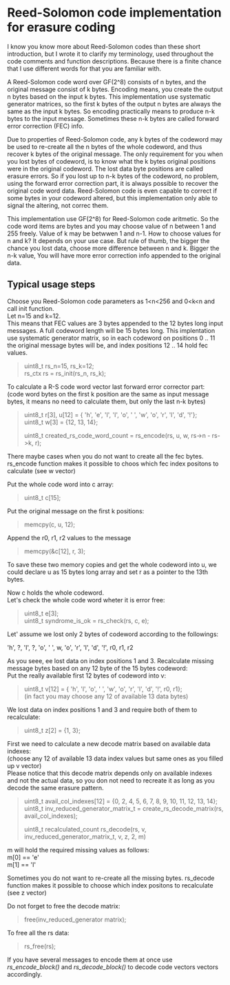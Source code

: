 # Reed-Solomon code implementation for erasure coding  
  
  
  I know you know more about Reed-Solomon codes than these short introduction,
  but I wrote it to clarify my terminology, used throughout the code comments
  and function descriptions. Because there is a finite chance that I use
  different words for that you are familiar with.  
   
  A Reed-Solomon code word over GF(2^8) consists of n bytes,
  and the original message consist of k bytes. Encoding means,
  you create the output n bytes based on the input k bytes.
  This implementation use systematic generator matrices, so the first k bytes
  of the output n bytes are always the same as the input k bytes.
  So encoding practically means to produce n-k bytes to the input message.
  Sometimes these n-k bytes are called forward error correction (FEC) info.  
   
  Due to properties of Reed-Solomon code, any k bytes of the codeword
  may be used to re-create all the n bytes of the whole codeword,
  and thus recover k bytes of the original message.
  The only requirement for you when you lost bytes of codeword,
  is to know what the k bytes original positions were
  in the original codeword. The lost data byte positions are called erasure errors.
  So if you lost up to n-k bytes of the codeword,
  no problem, using the forward error correction part, it is always possible
  to recover the original code word data.
  Reed-Solomon code is even capable to correct if some bytes in your codeword altered,
  but this implementation only able to signal the altering, not correc them.  
  
  This implementation use GF(2^8) for Reed-Solomon code aritmetic.
  So the code word items are bytes and you may choose value of n between 1 and 255 freely.
  Value of k may be betwwen 1 and n-1. How to choose values for n and k?
  It depends on your use case. But rule of thumb, the bigger the chance you lost
  data, choose more difference between n and k. Bigger the n-k value,
  You will have more error correction info appended to the original data.  
      
## Typical usage steps
   
  Choose you Reed-Solomon code parameters as 1<n<256 and 0<k<n and call init function.  
  Let n=15 and k=12.  
  This means that FEC values are 3 bytes appended to the 12 bytes long input messages.
  A full codeword length will be 15 bytes long. This implentation use systematic
  generator matrix, so in each codeword on positions 0 .. 11  
  the original message bytes will be, and index positions 12 .. 14 hold fec values.  
   
>    uint8_t rs_n=15, rs_k=12;  
>    rs_ctx rs = rs_init(rs_n, rs_k);  
   
  To calculate a R-S code word vector last forward error corrector part:  
  (code word bytes on the first k position are the same as input message bytes,
   it means no need to calculate them, but only the last n-k bytes)  
   
>    uint8_t r[3], u[12] = { 'h', 'e', 'l', 'l', 'o', ' ', 'w', 'o', 'r', 'l', 'd', '!'};  
>    uint8_t w[3] = {12, 13, 14};  
>    
>    uint8_t created_rs_code_word_count = rs_encode(rs, u, w, rs->n - rs->k, r);  
   
  There maybe cases when you do not want to create all the fec bytes. rs_encode function
  makes it possible to choos which fec index positons to calculate (see w vector)  
   
  Put the whole code word into c array:  
>    uint8_t c[15];  
   
  Put the original message on the first k positions:    
>    memcpy(c, u, 12);  
   
  Append the r0, r1, r2 values to the message  
>    memcpy(&c[12], r, 3);  

  To save these two memory copies and get the whole codeword into u, we could declare u as 15 bytes long array and set r as a pointer to the 13th bytes.  
  
  Now c holds the whole codeword.  
  Let's check the whole code word wheter it is error free:  
   
>    uint8_t e[3];  
>    uint8_t syndrome_is_ok = rs_check(rs, c, e);  
   
   
  Let' assume we lost only 2 bytes of codeword according to the followings:  
   
  'h', ?, 'l', ?, 'o', ' ', w, 'o', 'r', 'l', 'd', '!', r0, r1, r2  
    
  As you seee, ee lost data on index positions 1 and 3. Recalculate missing 
  message bytes based on any 12 byte of the 15 bytes codeword:  
  Put the really available first 12 bytes of codeword into v:    
>    uint8_t v[12] = { 'h', 'l', 'o', ' ', 'w', 'o', 'r', 'l', 'd', '!', r0, r1};  
  (in fact you may choose any 12 of available 13 data bytes)  
   
  We lost data on index positions 1 and 3 and require both of them to recalculate:  
>    uint8_t z[2] = {1, 3};  
 
  First we need to calculate a new decode matrix based on available data indexes:  
  (choose any 12 of available 13 data index values but same ones as you filled up v vector)  
  Please notice that this decode matrix depends only on available indexes and not the actual data,
  so you don not need to recreate it as long as you decode the same erasure pattern.  
   
>    uint8_t avail_col_indexes[12] = {0, 2, 4, 5, 6, 7, 8, 9, 10, 11, 12, 13, 14};  
>    uint8_t inv_reduced_generator_matrix_t = create_rs_decode_matrix(rs, avail_col_indexes);
> 
>    uint8_t recalculated_count rs_decode(rs, v, inv_reduced_generator_matrix_t, v, z, 2, m)
 
  m will hold the required missing values as follows:  
  m[0] == 'e'  
  m[1] == 'l'  
 
  Sometimes you do not want to re-create all the missing bytes. rs_decode function
  makes it possible to choose which index positons to recalculate (see z vector)  
   
  Do not forget to free the decode matrix:  
>    free(inv_reduced_generator matrix);  
   
  To free all the rs data:  
>    rs_free(rs);  
   
   
  If you have several messages to encode them at once use <em>rs_encode_block()</em> and
  <em>rs_decode_block()</em> to decode code vectors vectors  accordingly.  
